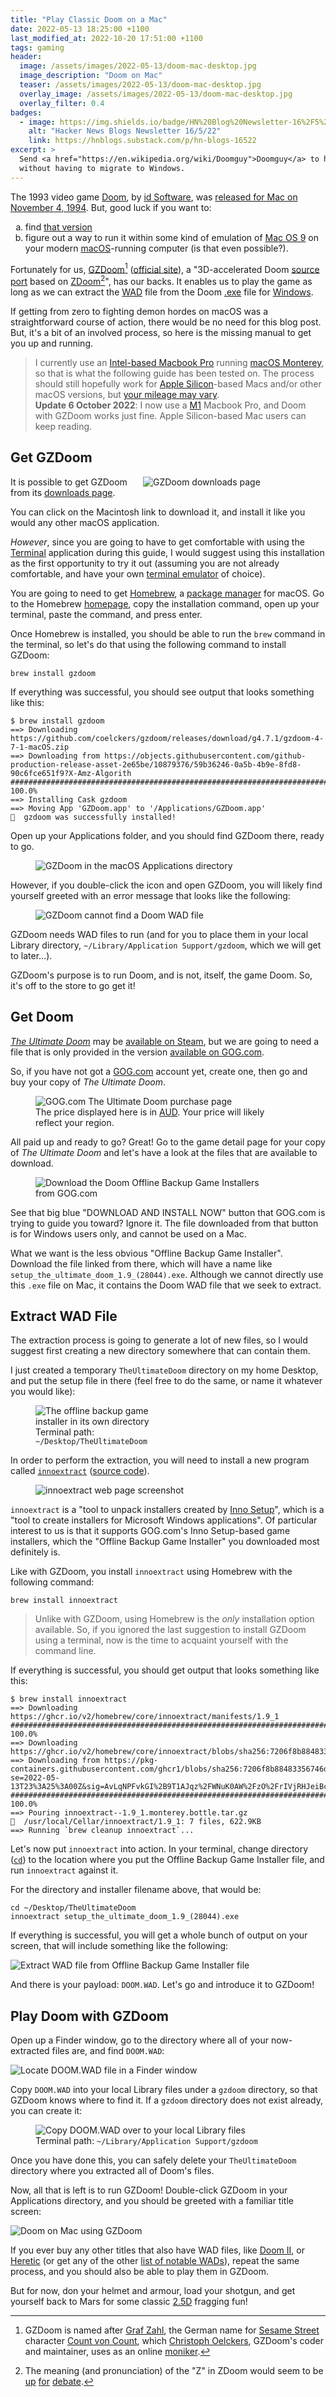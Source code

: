 ```yaml
---
title: "Play Classic Doom on a Mac"
date: 2022-05-13 18:25:00 +1100
last_modified_at: 2022-10-20 17:51:00 +1100
tags: gaming
header:
  image: /assets/images/2022-05-13/doom-mac-desktop.jpg
  image_description: "Doom on Mac"
  teaser: /assets/images/2022-05-13/doom-mac-desktop.jpg
  overlay_image: /assets/images/2022-05-13/doom-mac-desktop.jpg
  overlay_filter: 0.4
badges:
  - image: https://img.shields.io/badge/HN%20Blog%20Newsletter-16%2F5%2F22-ED702E.svg
    alt: "Hacker News Blogs Newsletter 16/5/22"
    link: https://hnblogs.substack.com/p/hn-blogs-16522
excerpt: >
  Send <a href="https://en.wikipedia.org/wiki/Doomguy">Doomguy</a> to hell
  without having to migrate to Windows.
---
```


The 1993 video game [Doom][], by [id Software][], was [released for Mac on
November 4, 1994][List_of_Doom_ports#macOS]. But, good luck if you want to:

<ol style="list-style-type: lower-alpha">
  <li>
    find
    <a href="https://doomwiki.org/wiki/Doom_(Apple_Macintosh)">that version</a>
  </li>
  <li>
    figure out a way to run it within some kind of emulation of
    <a href="https://en.wikipedia.org/wiki/Mac_OS_9">Mac OS 9</a> on
    your modern <a href="https://en.wikipedia.org/wiki/MacOS">macOS</a>-running
    computer (is that even possible?).
  </li>
</ol>

Fortunately for us, [GZDoom][][^1] ([official site][]), a "3D-accelerated Doom
[source port][] based on [ZDoom][][^2]", has our backs. It enables us to play the
game as long as we can extract the [WAD][] file from the Doom [.exe][] file for
[Windows][].

If getting from zero to fighting demon hordes on macOS was a straightforward
course of action, there would be no need for this blog post. But, it's a bit of
an involved process, so here is the missing manual to get you up and running.

> I currently use an [Intel-based Macbook Pro][] running [macOS Monterey][], so
> that is what the following guide has been tested on.  The process should still
> hopefully work for [Apple Silicon][]-based Macs and/or other macOS versions,
> but [your mileage may vary][].<br />
> **Update 6 October 2022**: I now use a [M1][] Macbook Pro, and Doom with
> GZDoom works just fine. Apple Silicon-based Mac users can keep reading.

## Get GZDoom

<figure style="width:50%; float: right; margin-left: 10px; margin-top: 0;">
  <img src="/assets/images/2022-05-13/gzdoom-download.jpg"
       alt="GZDoom downloads page">
</figure>

It is possible to get GZDoom from its [downloads page][GZDoom Downloads].

You can click on the Macintosh link to download it, and install it like you
would any other macOS application.

_However_, since you are going to have to get comfortable with using the
[Terminal][] application during this guide, I would suggest using this
installation as the first opportunity to try it out (assuming you are not
already comfortable, and have your own [terminal emulator][] of choice).

You are going to need to get [Homebrew][], a [package manager][] for macOS. Go
to the Homebrew [homepage][Homebrew], copy the installation command, open up
your terminal, paste the command, and press enter.

Once Homebrew is installed, you should be able to run the `brew` command in the
terminal, so let's do that using the following command to install GZDoom:

```console
brew install gzdoom
```

If everything was successful, you should see output that looks something like
this:

```console
$ brew install gzdoom
==> Downloading https://github.com/coelckers/gzdoom/releases/download/g4.7.1/gzdoom-4-7-1-macOS.zip
==> Downloading from https://objects.githubusercontent.com/github-production-release-asset-2e65be/10879376/59b36246-0a5b-4b9e-8fd8-90c6fce651f9?X-Amz-Algorith
######################################################################## 100.0%
==> Installing Cask gzdoom
==> Moving App 'GZDoom.app' to '/Applications/GZDoom.app'
🍺  gzdoom was successfully installed!
```

Open up your Applications folder, and you should find GZDoom there, ready to go.

<div class="centered-image" style="width: 80%">
  <figure>
    <img src="/assets/images/2022-05-13/gzdoom-in-applications.jpg"
         alt="GZDoom in the macOS Applications directory">
  </figure>
</div>

However, if you double-click the icon and open GZDoom, you will likely find
yourself greeted with an error message that looks like the following:

<div class="centered-image" style="width: 80%">
  <figure style="margin-bottom: 0.5em">
    <img src="/assets/images/2022-05-13/gzdoom-needs-wad-file.jpg"
         alt="GZDoom cannot find a Doom WAD file">
  </figure>
</div>

GZDoom needs WAD files to run (and for you to place them in your local Library
directory, `~/Library/Application Support/gzdoom`, which we will get to
later...).

GZDoom's purpose is to run Doom, and is not, itself, the game Doom. So, it's off
to the store to go get it!

## Get Doom

_[The Ultimate Doom][]_ may be [available on Steam][Steam The Ultimate Doom],
but we are going to need a file that is only provided in the version
[available on GOG.com][GOG.com The Ultimate Doom].

So, if you have not got a [GOG.com][] account yet, create one, then go and buy
your copy of _The Ultimate Doom_.

<div class="centered-image" style="width: 90%">
  <figure>
    <img src="/assets/images/2022-05-13/gog-doom.jpg"
         alt="GOG.com The Ultimate Doom purchase page">
    <figcaption>
      The price displayed here is in
      <a href="https://en.wikipedia.org/wiki/Australian_dollar">AUD</a>. Your
      price will likely reflect your region.
    </figcaption>
  </figure>
</div>

All paid up and ready to go? Great! Go to the game detail page for your copy of
_The Ultimate Doom_ and let's have a look at the files that are available to
download.

<div class="centered-image" style="width: 90%">
  <figure>
    <img src="/assets/images/2022-05-13/gog-doom-download.jpg"
         alt="Download the Doom Offline Backup Game Installers from GOG.com">
  </figure>
</div>

See that big blue "DOWNLOAD AND INSTALL NOW" button that GOG.com is trying to
guide you toward? Ignore it. The file downloaded from that button is for Windows
users only, and cannot be used on a Mac.

What we want is the less obvious "Offline Backup Game Installer". Download the
file linked from there, which will have a name like
`setup_the_ultimate_doom_1.9_(28044).exe`. Although we cannot directly use this `.exe`
file on Mac, it contains the Doom WAD file that we seek to extract.

## Extract WAD File

The extraction process is going to generate a lot of new files, so I would
suggest first creating a new directory somewhere that can contain them.

I just created a temporary `TheUltimateDoom` directory on my home Desktop, and
put the setup file in there (feel free to do the same, or name it whatever you
would like):

<div class="centered-image" style="width: 60%">
  <figure>
    <img src="/assets/images/2022-05-13/setup-exe-file.jpg"
         alt="The offline backup game installer in its own directory">
    <figcaption>
      Terminal path: <code>~/Desktop/TheUltimateDoom</code>
    </figcaption>
  </figure>
</div>

In order to perform the extraction, you will need to install a new program
called [`innoextract`][] ([source code][innoextract source code]).

<div class="centered-image" style="width: 90%">
  <figure>
    <img src="/assets/images/2022-05-13/innoextract.jpg"
         alt="innoextract web page screenshot">
  </figure>
</div>

`innoextract` is a "tool to unpack installers created by [Inno Setup][]", which
is a "tool to create installers for Microsoft Windows applications". Of
particular interest to us is that it supports GOG.com's Inno Setup-based game
installers, which the "Offline Backup Game Installer" you downloaded most
definitely is.

Like with GZDoom, you install `innoextract` using Homebrew with the following
command:

```console
brew install innoextract
```

> Unlike with GZDoom, using Homebrew is the _only_ installation option
> available. So, if you ignored the last suggestion to install GZDoom using a
> terminal, now is the time to acquaint yourself with the command line.

If everything is successful, you should get output that looks something like
this:

```console
$ brew install innoextract
==> Downloading https://ghcr.io/v2/homebrew/core/innoextract/manifests/1.9_1
######################################################################## 100.0%
==> Downloading https://ghcr.io/v2/homebrew/core/innoextract/blobs/sha256:7206f8b88483356746d682b1e631d214e6172b808bd7b8b0567cb9c0f0906abb
==> Downloading from https://pkg-containers.githubusercontent.com/ghcr1/blobs/sha256:7206f8b88483356746d682b1e631d214e6172b808bd7b8b0567cb9c0f0906abb?se=2022-05-13T23%3A25%3A00Z&sig=AvLqNPFvkGI%2B9T1AJqz%2FWNuK0AW%2FzO%2FrIVjRHJeiBc4%3D&sp=r&spr=https&s
######################################################################## 100.0%
==> Pouring innoextract--1.9_1.monterey.bottle.tar.gz
🍺  /usr/local/Cellar/innoextract/1.9_1: 7 files, 622.9KB
==> Running `brew cleanup innoextract`...
```

Let's now put `innoextract` into action. In your terminal, change directory
([`cd`][]) to the location where you put the Offline Backup Game Installer file,
and run `innoextract` against it.

For the directory and installer filename above, that would be:

```console
cd ~/Desktop/TheUltimateDoom
innoextract setup_the_ultimate_doom_1.9_(28044).exe
```

If everything is successful, you will get a whole bunch of output on your
screen, that will include something like the following:

<div class="centered-image" style="width: 100%">
  <figure style="margin: 0">
    <img src="/assets/images/2022-05-13/innoextract-wad.jpg"
         alt="Extract WAD file from Offline Backup Game Installer file">
  </figure>
</div>

And there is your payload: `DOOM.WAD`. Let's go and introduce it to GZDoom!

## Play Doom with GZDoom

Open up a Finder window, go to the directory where all of your now-extracted
files are, and find `DOOM.WAD`:

<div class="centered-image" style="width: 90%">
  <figure style="margin: 0">
    <img src="/assets/images/2022-05-13/wad-file-location.jpg"
         alt="Locate DOOM.WAD file in a Finder window">
  </figure>
</div>

Copy `DOOM.WAD` into your local Library files under a `gzdoom` directory, so
that GZDoom knows where to find it. If a `gzdoom` directory does not exist
already, you can create it:

<div class="centered-image" style="width: 90%">
  <figure>
    <img src="/assets/images/2022-05-13/application-support-doom-wad.jpg"
         alt="Copy DOOM.WAD over to your local Library files">
    <figcaption>
      Terminal path: <code>~/Library/Application Support/gzdoom</code>
    </figcaption>
  </figure>
</div>

Once you have done this, you can safely delete your `TheUltimateDoom` directory
where you extracted all of Doom's files.

Now, all that is left is to run GZDoom! Double-click GZDoom in your Applications
directory, and you should be greeted with a familiar title screen:

<div class="centered-image" style="width: 90%">
  <figure style="margin: 0">
    <img src="/assets/images/2022-05-13/doom-mac-desktop.jpg"
         alt="Doom on Mac using GZDoom">
  </figure>
</div>

If you ever buy any other titles that also have WAD files, like [Doom II][], or
[Heretic][] (or get any of the other [list of notable WADs][]), repeat the same
process, and you should also be able to play them in GZDoom.

But for now, don your helmet and armour, load your shotgun, and get yourself
back to Mars for some classic [2.5D][] fragging fun!

[^1]: GZDoom is named after [Graf Zahl][], the German name for [Sesame Street][]
     character [Count von Count][], which [Christoph Oelckers][], GZDoom's coder
     and maintainer, uses as an online [moniker][].

[^2]: The meaning (and pronunciation) of the "Z" in ZDoom would seem to be
      [up][REALLY stupid Zdoom Question.] [for][Why is ZDOOM called "Z"DOOM?]
      [debate][Why the name ZDoom?].

[2.5D]: https://en.wikipedia.org/wiki/2.5D
[Apple Silicon]: https://en.wikipedia.org/wiki/Apple_silicon
[`cd`]: https://en.wikipedia.org/wiki/Cd_(command)
[Christoph Oelckers]: https://github.com/coelckers
[Count von Count]: https://en.wikipedia.org/wiki/Count_von_Count
[Doom]: https://en.wikipedia.org/wiki/Doom_(1993_video_game)
[Doom II]: https://en.wikipedia.org/wiki/Doom_II
[.exe]: https://en.wikipedia.org/wiki/.exe
[GOG.com]: https://www.gog.com/
[GOG.com The Ultimate Doom]: https://www.gog.com/en/game/the_ultimate_doom
[Graf Zahl]: https://de.wikipedia.org/wiki/Sesamstra%C3%9Fe#Graf_Zahl
[GZDoom]: https://zdoom.org/wiki/GZDoom
[GZDoom Downloads]: https://zdoom.org/downloads
[Heretic]: https://en.wikipedia.org/wiki/Heretic_(video_game)
[Homebrew]: https://brew.sh/
[id Software]: https://en.wikipedia.org/wiki/Id_Software
[`innoextract`]: https://constexpr.org/innoextract/
[innoextract source code]: https://github.com/dscharrer/innoextract
[Inno Setup]: https://jrsoftware.org/isinfo.php
[Intel-based Macbook Pro]: https://en.wikipedia.org/wiki/MacBook_Pro_(Intel-based)
[List_of_Doom_ports#macOS]: https://en.wikipedia.org/wiki/List_of_Doom_ports#macOS
[list of notable WADs]: https://doom.fandom.com/wiki/List_of_notable_WADs
[M1]: https://en.wikipedia.org/wiki/Apple_M1
[macOS Monterey]: https://en.wikipedia.org/wiki/MacOS_Monterey
[moniker]: https://www.merriam-webster.com/dictionary/moniker
[official site]: https://zdoom.org/index
[package manager]: https://en.wikipedia.org/wiki/Package_manager
[REALLY stupid Zdoom Question.]: https://forum.zdoom.org/viewtopic.php?t=290
[Sesame Street]: https://en.wikipedia.org/wiki/Sesame_Street
[source port]: https://zdoom.org/wiki/Source_port
[Steam The Ultimate Doom]: https://store.steampowered.com/app/2280/Ultimate_Doom/
[Terminal]: https://en.wikipedia.org/wiki/Terminal_(macOS)
[terminal emulator]: https://en.wikipedia.org/wiki/Terminal_emulator
[The Ultimate Doom]: https://doomwiki.org/wiki/The_Ultimate_Doom
[WAD]: https://doomwiki.org/wiki/WAD
[Why is ZDOOM called "Z"DOOM?]: https://forum.zdoom.org/viewtopic.php?t=1112
[Why the name ZDoom?]: https://forum.zdoom.org/viewtopic.php?t=3761
[Windows]: https://en.wikipedia.org/wiki/Microsoft_Windows
[your mileage may vary]: https://en.wiktionary.org/wiki/your_mileage_may_vary#Phrase
[ZDoom]: https://zdoom.org/wiki/ZDoom
